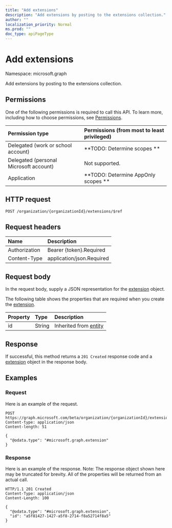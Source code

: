 ```yaml
---
title: "Add extensions"
description: "Add extensions by posting to the extensions collection."
author: ""
localization_priority: Normal
ms.prod: ""
doc_type: apiPageType
---
```


# Add extensions

Namespace: microsoft.graph

Add extensions by posting to the extensions collection.

## Permissions
One of the following permissions is required to call this API. To learn more, including how to choose permissions, see [Permissions](/concepts/permissions-reference.md).

|Permission type|Permissions (from most to least privileged)|
|:---|:---|
|Delegated (work or school account)|**TODO: Determine scopes **|
|Delegated (personal Microsoft account)|Not supported.|
|Application|**TODO: Determine AppOnly scopes **|

## HTTP request
<!-- {
  "blockType": "ignored"
}
-->
``` http
POST /organization/{organizationId}/extensions/$ref
```

## Request headers
|Name|Description|
|:---|:---|
|Authorization|Bearer {token}.Required|
|Content-Type|application/json.Required|

## Request body
In the request body, supply a JSON representation for the [extension](../resources/extension.md) object.

The following table shows the properties that are required when you create the [extension](../resources/extension.md).

|Property|Type|Description|
|:---|:---|:---|
|id|String| Inherited from [entity](../resources/entity.md)|



## Response
If successful, this method returns a `201 Created` response code and a [extension](../resources/extension.md) object in the response body.

## Examples

### Request
Here is an example of the request.
<!-- {
  "blockType": "request",
  "name": "create_extension_from_"
}
-->
``` http
POST https://graph.microsoft.com/beta/organization/{organizationId}/extensions
Content-type: application/json
Content-length: 51

{
  "@odata.type": "#microsoft.graph.extension"
}
```

### Response
Here is an example of the response. Note: The response object shown here may be truncated for brevity. All of the properties will be returned from an actual call.
<!-- {
  "blockType": "response",
  "truncated": true,
  "@odata.type": "microsoft.graph.extension"
}
-->
``` http
HTTP/1.1 201 Created
Content-Type: application/json
Content-Length: 100

{
  "@odata.type": "#microsoft.graph.extension",
  "id": "a5f81427-1427-a5f8-2714-f8a52714f8a5"
}
```

